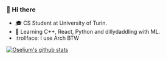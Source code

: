 ### 👋 Hi there

- 🎓 CS Student at University of Turin.
- 📘 Learning C++, React, Python and dillydaddling with ML.
- :trollface: I use Arch BTW

[![ Oselium's github stats](https://github-readme-stats.vercel.app/api?username=Oselium&count_private=true&show_icons=true&theme=gruvbox)](https://github.com/anuraghazra/github-readme-stats)
